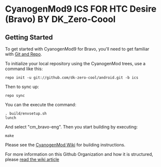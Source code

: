 CyanogenMod9 ICS FOR HTC Desire (Bravo) BY DK_Zero-Coool
===========

Getting Started
---------------

To get started with CyanogenMod9 for Bravo, you'll need to get
familiar with [Git and Repo](http://source.android.com/download/using-repo).

To initialize your local repository using the CyanogenMod trees, use a command like this:

    repo init -u git://github.com/dk-zero-cool/android.git -b ics

Then to sync up:

    repo sync

You can the execute the command:

    . build/envsetup.sh
    lunch

And select "cm_bravo-eng".
Then you start building by executing:

    make

Please see the [CyanogenMod Wiki](http://wiki.cyanogenmod.com/) for building instructions.

For more information on this Github Organization and how it is structured, 
please [read the wiki article](http://wiki.cyanogenmod.com/index.php/Github_Organization)

